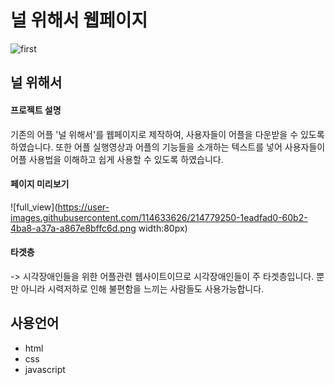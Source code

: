 # 널 위해서 웹페이지

![first](https://user-images.githubusercontent.com/114633626/214777030-3faed293-65bc-4e6e-ba32-d105f0d86f7e.png)

 ## 널 위해서
  #### 프로젝트 설명
   기존의 어플 '널 위해서'를 웹페이지로 제작하여, 사용자들이 어플을 다운받을 수 있도록 하였습니다. 또한 어플 실행영상과 어플의 기능들을 소개하는 텍스트를 넣어
   사용자들이 어플 사용법을 이해하고 쉽게 사용할 수 있도록 하였습니다.
   
  #### 페이지 미리보기
   ![full_view](https://user-images.githubusercontent.com/114633626/214779250-1eadfad0-60b2-4ba8-a37a-a867e8bffc6d.png width:80px)


  #### 타겟층
   -> 시각장애인들을 위한 어플관련 웹사이트이므로 시각장애인들이 주 타겟층입니다. 뿐만 아니라 시력저하로 인해 불편함을 느끼는 사람들도 사용가능합니다.
   
## 사용언어
- html
- css
- javascript

